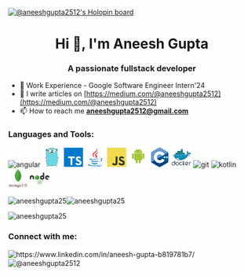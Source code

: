 [![@aneeshgupta2512's Holopin
board](https://holopin.me/aneeshgupta2512)](https://holopin.io/@aneeshgupta2512)

<h1 align="center">Hi 👋, I'm Aneesh Gupta</h1>
<h3 align="center">A passionate fullstack developer</h3>

- 💼 Work Experience - Google Software Engineer Intern'24
- 📝 I write articles on [https://medium.com/@aneeshgupta2512](https://medium.com/@aneeshgupta2512)
- 📫 How to reach me **aneeshgupta2512@gmail.com**

<h3 align="left">Languages and Tools:</h3>
<p align="left">
  <a style="text-decoration: none;" href="https://angular.io" target="_blank"
    ><img
      src="https://angular.io/assets/images/logos/angular/angular.svg"
      alt="angular"
      height="40"
      width="40"
  /></a>
  <a style="text-decoration: none;" href="https://golang.org" target="_blank"
    ><img
      src="https://raw.githubusercontent.com/devicons/devicon/master/icons/go/go-original.svg"
      alt="golang"
      height="40"
      width="40"
  /></a>
  <a
    style="text-decoration: none;"
    href="https://www.typescriptlang.org/"
    target="_blank"
    ><img
      src="https://raw.githubusercontent.com/devicons/devicon/master/icons/typescript/typescript-original.svg"
      alt="typescript"
      height="40"
      width="40"
  /></a>
  <a style="text-decoration: none;" href="https://www.java.com/" target="_blank"
    ><img
      src="https://raw.githubusercontent.com/devicons/devicon/master/icons/java/java-original.svg"
      alt="java"
      height="40"
      width="40"
  /></a>
  <a
    style="text-decoration: none;"
    href="https://developer.mozilla.org/en-US/docs/Web/JavaScript"
    target="_blank"
    ><img
      src="https://raw.githubusercontent.com/devicons/devicon/master/icons/javascript/javascript-original.svg"
      alt="javascript"
      height="40"
      width="40"
  /></a>
  <a
    style="text-decoration: none;"
    href="https://developer.android.com"
    target="_blank"
    ><img
      src="https://raw.githubusercontent.com/devicons/devicon/master/icons/android/android-original-wordmark.svg"
      alt="android"
      height="40"
      width="40"
  /></a>
  <a
    style="text-decoration: none;"
    href="https://www.w3schools.com/cpp/"
    target="_blank"
    ><img
      src="https://raw.githubusercontent.com/devicons/devicon/master/icons/cplusplus/cplusplus-original.svg"
      alt="cpp"
      height="40"
      width="40"
  /></a>
  <a
    style="text-decoration: none;"
    href="https://www.docker.com/"
    target="_blank"
    ><img
      src="https://raw.githubusercontent.com/devicons/devicon/master/icons/docker/docker-original-wordmark.svg"
      alt="docker"
      height="40"
      width="40"
  /></a>
  <a style="text-decoration: none;" href="https://git-scm.com/" target="_blank"
    ><img
      src="https://www.vectorlogo.zone/logos/git-scm/git-scm-icon.svg"
      alt="git"
      height="40"
      width="40"
  /></a>
  <a
    style="text-decoration: none;"
    href="https://kotlinlang.org"
    target="_blank"
    ><img
      src="https://www.vectorlogo.zone/logos/kotlinlang/kotlinlang-icon.svg"
      alt="kotlin"
      height="40"
      width="40"
  /></a>
  <a
    style="text-decoration: none;"
    href="https://www.mongodb.com/"
    target="_blank"
    ><img
      src="https://raw.githubusercontent.com/devicons/devicon/master/icons/mongodb/mongodb-original-wordmark.svg"
      alt="mongodb"
      height="40"
      width="40"
  /></a>
  <a style="text-decoration: none;" href="https://nodejs.org" target="_blank"
    ><img
      src="https://raw.githubusercontent.com/devicons/devicon/master/icons/nodejs/nodejs-original-wordmark.svg"
      alt="nodejs"
      height="40"
      width="40"
  /></a>
</p>

<p><img align="left" src="https://github-readme-streak-stats.herokuapp.com/?user=aneeshgupta25&" alt="aneeshgupta25" /></p>

<p>
  <img    
    src="https://github-readme-stats.vercel.app/api?username=aneeshgupta25&show_icons=true&locale=en"
    alt="aneeshgupta25"
  />
</p>

<p>
  <img    
    src="https://github-readme-stats.vercel.app/api/top-langs?username=aneeshgupta25&show_icons=true&locale=en&layout=compact"
    alt="aneeshgupta25"
  />
</p>

<h3 align="left">Connect with me:</h3>
<p align="left">
  <a
    style="text-decoration: none;"
    href="https://linkedin.com/in/https://www.linkedin.com/in/aneesh-gupta-b819781b7/"
    target="blank"
    ><img
      align="center"
      src="https://raw.githubusercontent.com/rahuldkjain/github-profile-readme-generator/master/src/images/icons/Social/linked-in-alt.svg"
      alt="https://www.linkedin.com/in/aneesh-gupta-b819781b7/"
      height="30"
      width="40"
  /></a>
  <a
    style="text-decoration: none;"
    href="https://medium.com/@aneeshgupta2512"
    target="blank"
    ><img
      align="center"
      src="https://raw.githubusercontent.com/rahuldkjain/github-profile-readme-generator/master/src/images/icons/Social/medium.svg"
      alt="@aneeshgupta2512"
      height="30"
      width="40"
  /></a>
</p>
